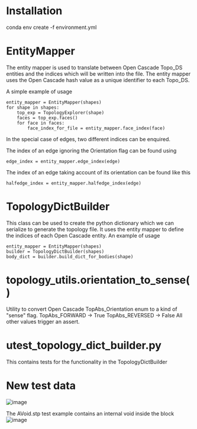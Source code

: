 # Installation

conda env create -f environment.yml

# EntityMapper

The entity mapper is used to translate between Open Cascade Topo_DS entities and the indices which will be written into the file.   The entity mapper uses the Open Cascade hash value as a unique identifier to each Topo_DS.

A simple example of usage

```
entity_mapper = EntityMapper(shapes)
for shape in shapes:
    top_exp = TopologyExplorer(shape)
    faces = top_exp.faces()
    for face in faces:
        face_index_for_file = entity_mapper.face_index(face)
```

In the special case of edges, two different indices can be enquired.   

The index of an edge ignoring the Orientation flag can be found using
```
edge_index = entity_mapper.edge_index(edge)
```

The index of an edge taking account of its orientation can be found like this
```
halfedge_index = entity_mapper.halfedge_index(edge)
```

# TopologyDictBuilder

This class can be used to create the python dictionary which we can serialize to generate the topology file.  It uses the entity mapper to define the indices of each Open Cascade entity.   An example of usage

```
entity_mapper = EntityMapper(shapes)
builder = TopologyDictBuilder(shapes)
body_dict = builder.build_dict_for_bodies(shape)
```

# topology_utils.orientation_to_sense()

Utility to convert Open Cascade TopAbs_Orientation enum to a kind of "sense" flag.
TopAbs_FORWARD -> True
TopAbs_REVERSED -> False
All other values trigger an assert.

# utest_topology_dict_builder.py

This contains tests for the functionality in the TopologyDictBuilder

# New test data

![image](https://user-images.githubusercontent.com/17026486/102238227-6bb30e00-3eed-11eb-8969-89d2df760697.png)

The AVoid.stp test example contains an internal void inside the block
![image](https://user-images.githubusercontent.com/17026486/102238376-956c3500-3eed-11eb-9a5e-631c61b68465.png)

